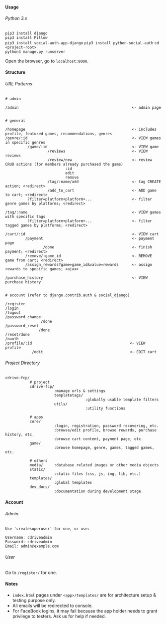#### Usage

###### Python 3.x

`pip3 install django`  
`pip3 install Pillow`  
`pip3 install social-auth-app-django`
`pip3 install python-social-auth`
`cd <project-root>`  
`python3 manage.py runserver`  

Open the browser, go to `localhost:8000`.

#### Structure

###### URL Patterns

```
# admin

/admin                                                   <- admin page


# general

/homepage                                                <- includes profile, featured games, recommendations, genres
/genre/:id                                               <- VIEW games in specific genres
          /game/:id                                      <- VIEW game
                   /reviews                              <- VIEW reviews
                   /review/new                           <- review CRUD actions (for members already purchased the game)
                           :id
                           edit
                           remove
                   /tag/:name/add                        <- tag CREATE action; <redirect>
                   /add_to_cart                          <- ADD game to cart; <redirect>
          ?filter=platform+platform+...                  <- filter genre games by platforms; <redirect>
          
/tag/:name                                               <- VIEW games with specific tags
          ?filter=platform+platform+...                  <- filter tagged games by platforms; <redirect>

/cart/:id                                                <- VIEW cart
         /payment                                        <- payment page
                 /done                                   <- finish payment; <redirect>
         /remove/:game_id                                <- REMOVE game from cart; <redirect>
         /assign_rewards?game=game_id&value=rewards      <- assign rewards to specific games; <ajax>

/purchase_history                                        <- VIEW purchase history


# account (refer to django.contrib.auth & social_django)

/register
/login
/logout
/password_change
                /done
/password_reset
               /done
/reset/done
/oauth
/profile/:id                                            <- VIEW profile
            /edit                                       <- EDIT cart
```

###### Project Directory

```
cdrive-fcp/
           # project
           cdrive-fcp/
                      :manage urls & settings
                      templatetags/
                                    :globally usable template filters
                      utils/
                                    :utility functions
       
           # apps
           core/
                      :login, registration, password recovering, etc.
                      :browse/edit profile, browse rewards, purchase history, etc.
                      :browse cart content, payment page, etc.
           game/
                      :browse homepage, genre, games, tagged games, etc.
       
           # others
           media/     :database related images or other media objects
           static/
                      :static files (css, js, img, lib, etc.)
           templates/
                      :global templates
           dev_docs/
                      :documentation during development stage
```

#### Account

###### Admin

```
Use 'createsuperuser' for one, or use:

Username: cdriveadmin
Password: cdriveadmin
Email: admin@example.com
```

###### User

Go to `/register/` for one.

#### Notes

- `index.html` pages under `<app>/templates/` are for architecture setup & testing purpose only.
- All emails will be redirected to console.
- For FaceBook logins, it may fail because the app holder needs to grant privilege to testers. Ask us for help if needed.


